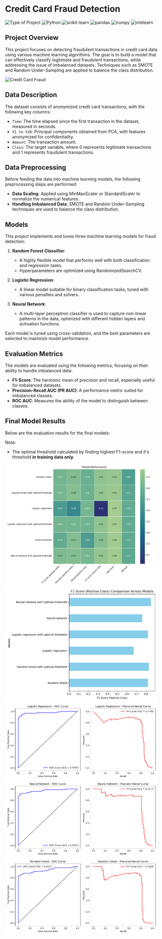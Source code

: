 # Credit Card Fraud Detection

![Type of Project](https://img.shields.io/badge/Type%20of%20Project-Machine%20Learning-orange?style=flat)
![Python](https://img.shields.io/badge/Python-3.9-blue.svg?style=flat&logo=python)
![scikit-learn](https://img.shields.io/badge/scikit--learn-1.0.2-orange.svg?style=flat&logo=scikit-learn)
![pandas](https://img.shields.io/badge/pandas-1.4.2-red.svg?style=flat&logo=pandas)
![numpy](https://img.shields.io/badge/numpy-1.22.3-lightblue.svg?style=flat&logo=numpy)
![imblearn](https://img.shields.io/badge/imblearn-0.9.1-green.svg?style=flat&logo=imbalanced-learn)

## Project Overview

This project focuses on detecting fraudulent transactions in credit card data using various machine learning algorithms. The goal is to build a model that can effectively classify legitimate and fraudulent transactions, while addressing the issue of imbalanced datasets. Techniques such as SMOTE and Random Under-Sampling are applied to balance the class distribution.

![Credit Card Fraud](https://cdn.prod.website-files.com/5fbe376a36d4106214faaf3c/62200f9fbd736d0bb2002721_20220302-Credit%20Card%20Fraud%20Detection_Blog%20Thumbnail%20Image.png)

## Data Description

The dataset consists of anonymized credit card transactions, with the following key columns:

- `Time`: The time elapsed since the first transaction in the dataset, measured in seconds.
- `V1 to V28`: Principal components obtained from PCA, with features anonymized for confidentiality.
- `Amount`: The transaction amount.
- `Class`: The target variable, where 0 represents legitimate transactions and 1 represents fraudulent transactions.

## Data Preprocessing

Before feeding the data into machine learning models, the following preprocessing steps are performed:

- **Data Scaling**: Applied using MinMaxScaler or StandardScaler to normalize the numerical features.
- **Handling Imbalanced Data**: SMOTE and Random Under-Sampling techniques are used to balance the class distribution.
  
## Models

This project implements and tunes three machine learning models for fraud detection:

1. **Random Forest Classifier**:
   - A highly flexible model that performs well with both classification and regression tasks.
   - Hyperparameters are optimized using RandomizedSearchCV.

2. **Logistic Regression**:
   - A linear model suitable for binary classification tasks, tuned with various penalties and solvers.

3. **Neural Network**:
   - A multi-layer perceptron classifier is used to capture non-linear patterns in the data, optimized with different hidden layers and activation functions.

Each model is tuned using cross-validation, and the best parameters are selected to maximize model performance.

## Evaluation Metrics

The models are evaluated using the following metrics, focusing on their ability to handle imbalanced data:

- **F1-Score**: The harmonic mean of precision and recall, especially useful for imbalanced datasets.
- **Precision-Recall AUC (PR AUC)**: A performance metric suited for imbalanced classes.
- **ROC AUC**: Measures the ability of the model to distinguish between classes.

## Final Model Results

Below are the evaluation results for the final models:

Note:

- The optimal threshold calculated by finding highest F1-score and it's threshold **in training data only**.

![](plots/heatmap.png)
![](plots/F1.png)
![](plots/LR.png)
![](plots/NT.png)
![](plots/RF.png)

